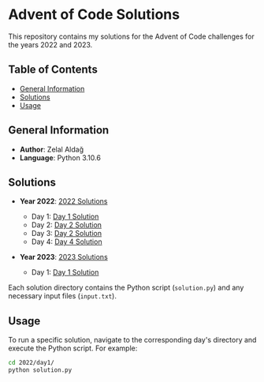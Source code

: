# Advent of Code Solutions

This repository contains my solutions for the Advent of Code challenges for the years 2022 and 2023.

## Table of Contents

- [General Information](#general-information)
- [Solutions](#solutions)
- [Usage](#usage)

## General Information

- **Author**: Zelal Aldağ
- **Language**: Python 3.10.6

## Solutions

- **Year 2022**: [2022 Solutions](/2022/)
  - Day 1: [Day 1 Solution](/2022/day1/)
  - Day 2: [Day 2 Solution](/2022/day2/)
  - Day 3: [Day 2 Solution](/2022/day3/)
  - Day 4: [Day 4 Solution](/2022/day4/)

- **Year 2023**: [2023 Solutions](/2023/)
  - Day 1: [Day 1 Solution](/2023/day1/)

Each solution directory contains the Python script (`solution.py`) and any necessary input files (`input.txt`).

## Usage

To run a specific solution, navigate to the corresponding day's directory and execute the Python script. For example:

```bash
cd 2022/day1/
python solution.py
